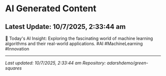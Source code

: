 # AI Generated Content

## Latest Update: 10/7/2025, 2:33:44 am
🚀 Today's AI Insight: Exploring the fascinating world of machine learning algorithms and their real-world applications. #AI #MachineLearning #Innovation

---
*Last updated: 10/7/2025, 2:33:44 am*
*Repository: adarshdemo/green-squares*
